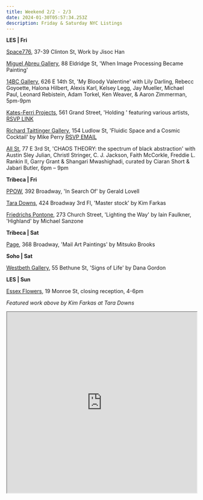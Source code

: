 ```yaml
---
title: Weekend 2/2 - 2/3
date: 2024-01-30T05:57:34.253Z
description: Friday & Saturday NYC Listings
---
```

**L﻿ES | Fri**

[Space776](https://www.space776.com/), 37-39 Clinton St, Work by Jisoc Han

[Miguel Abreu Gallery](https://miguelabreugallery.com/exhibitions/), 88 Eldridge St, 'When Image Processing Became Painting'

[14BC Gallery](https://www.instagram.com/14bcgallery), 626 E 14th St, 'My Bloody Valentine' with Lily Darling, Rebecc Goyoette, Halona Hilbert, Alexis Karl, Kelsey Legg, Jay Mueller, Michael Paul, Leonard Rebistein, Adam Torkel, Ken Weaver, & Aaron Zimmerman, 5pm-9pm

[Kates-Ferri Projects](https://www.katesferriprojects.com/), 561 Grand Street, 'Holding ' featuring various artists, [RSVP LINK](https://ci.ovationtix.com/209/performance/11394528)

[Richard Taittinger Gallery](https://richardtaittinger.com/exhibitions/), 154 Ludlow St, 'Fluidic Space and a Cosmic Cocktail' by Mike Perry [RSVP EMAIL](info@richardtaittinger.com)

[All St](https://allstnyc.com/3rd:-chaos-theory), 77 E 3rd St, 'CHAOS THEORY: the spectrum of black abstraction' with Austin Sley Julian, Christl Stringer, C. J. Jackson, Faith McCorkle, Freddie L. Rankin II, Garry Grant & Shangari Mwashighadi, curated by Ciaran Short & Jabari Butler, 6pm – 9pm

**Tribeca | Fri**

[P﻿POW](https://www.ppowgallery.com/exhibitions), 392 Broadway, 'In Search Of' by Gerald Lovell

[Tara Downs](https://taradowns.com/exhibitions/kim-farkas), 424 Broadway 3rd Fl, 'Master stock' by Kim Farkas

[Friedrichs Pontone](https://www.friedrichspontone.com/), 273 Church Street, 'Lighting the Way' by Iain Faulkner, 'Highland' by Michael Sanzone

**T﻿ribeca | Sat**

[P﻿age](https://www.page-nyc.com/exhibitions/mitsuko-brooks), 368 Broadway, 'Mail Art Paintings' by Mitsuko Brooks

**S﻿oho | Sat**

[Westbeth Gallery](https://westbeth.org/event/dana-gordon/), 55 Bethune St, 'Signs of Life' by Dana Gordon

**L﻿ES | Sun**

[Essex Flowers](https://essexflowers.us/), 19 Monroe St, closing reception, 4-6pm

*F﻿eatured work above by Kim Farkas at Tara Downs* 

<iframe src="https://www.google.com/maps/d/u/1/embed?mid=1f5Unk1WF-0gM1Ru_WZmU7ENi_bS1e4E&ehbc=2E312F" width="100%" height="480"></iframe>